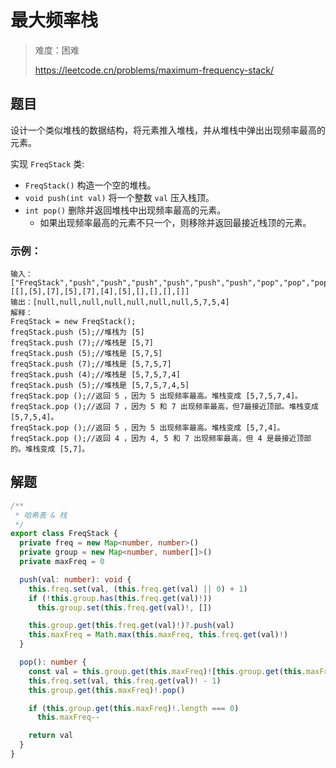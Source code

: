 # 最大频率栈

> 难度：困难
>
> https://leetcode.cn/problems/maximum-frequency-stack/

## 题目

设计一个类似堆栈的数据结构，将元素推入堆栈，并从堆栈中弹出出现频率最高的元素。

实现 `FreqStack` 类:

- `FreqStack()` 构造一个空的堆栈。
- `void push(int val)` 将一个整数 `val` 压入栈顶。
- `int pop()` 删除并返回堆栈中出现频率最高的元素。
  - 如果出现频率最高的元素不只一个，则移除并返回最接近栈顶的元素。
 

### 示例：

```
输入：
["FreqStack","push","push","push","push","push","push","pop","pop","pop","pop"],
[[],[5],[7],[5],[7],[4],[5],[],[],[],[]]
输出：[null,null,null,null,null,null,null,5,7,5,4]
解释：
FreqStack = new FreqStack();
freqStack.push (5);//堆栈为 [5]
freqStack.push (7);//堆栈是 [5,7]
freqStack.push (5);//堆栈是 [5,7,5]
freqStack.push (7);//堆栈是 [5,7,5,7]
freqStack.push (4);//堆栈是 [5,7,5,7,4]
freqStack.push (5);//堆栈是 [5,7,5,7,4,5]
freqStack.pop ();//返回 5 ，因为 5 出现频率最高。堆栈变成 [5,7,5,7,4]。
freqStack.pop ();//返回 7 ，因为 5 和 7 出现频率最高，但7最接近顶部。堆栈变成 [5,7,5,4]。
freqStack.pop ();//返回 5 ，因为 5 出现频率最高。堆栈变成 [5,7,4]。
freqStack.pop ();//返回 4 ，因为 4, 5 和 7 出现频率最高，但 4 是最接近顶部的。堆栈变成 [5,7]。
```

## 解题

```ts 
/**
 * 哈希表 & 栈
 */
export class FreqStack {
  private freq = new Map<number, number>()
  private group = new Map<number, number[]>()
  private maxFreq = 0

  push(val: number): void {
    this.freq.set(val, (this.freq.get(val) || 0) + 1)
    if (!this.group.has(this.freq.get(val)!))
      this.group.set(this.freq.get(val)!, [])

    this.group.get(this.freq.get(val)!)?.push(val)
    this.maxFreq = Math.max(this.maxFreq, this.freq.get(val)!)
  }

  pop(): number {
    const val = this.group.get(this.maxFreq)![this.group.get(this.maxFreq)!.length - 1]
    this.freq.set(val, this.freq.get(val)! - 1)
    this.group.get(this.maxFreq)!.pop()

    if (this.group.get(this.maxFreq)!.length === 0)
      this.maxFreq--

    return val
  }
}
```